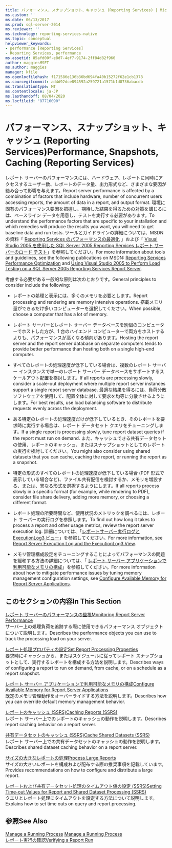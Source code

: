 ```yaml
---
title: パフォーマンス、スナップショット、キャッシュ (Reporting Services) | Microsoft Docs
ms.custom: ''
ms.date: 06/13/2017
ms.prod: sql-server-2014
ms.reviewer: ''
ms.technology: reporting-services-native
ms.topic: conceptual
helpviewer_keywords:
- performance [Reporting Services]
- Reporting Services, performance
ms.assetid: 85afd00f-e8d7-4ef7-9174-2ff84d82f960
author: maggiesMSFT
ms.author: maggies
manager: kfile
ms.openlocfilehash: f171586e136b36bd694fa40b15272f62e1cb1378
ms.sourcegitcommit: ad4d92dce894592a259721a1571b1d8736abacdb
ms.translationtype: MT
ms.contentlocale: ja-JP
ms.lasthandoff: 08/04/2020
ms.locfileid: "87716090"
---
```

# <a name="performance-snapshots-caching-reporting-services"></a><span data-ttu-id="7b773-102">パフォーマンス、スナップショット、キャッシュ (Reporting Services)</span><span class="sxs-lookup"><span data-stu-id="7b773-102">Performance, Snapshots, Caching (Reporting Services)</span></span>
  <span data-ttu-id="7b773-103">レポート サーバーのパフォーマンスには、ハードウェア、レポートに同時にアクセスするユーザー数、レポートのデータ量、出力形式など、さまざまな要因が絡み合って影響を与えます。</span><span class="sxs-lookup"><span data-stu-id="7b773-103">Report server performance is affected by a combination of factors that include hardware, number of concurrent users accessing reports, the amount of data in a report, and output format.</span></span> <span data-ttu-id="7b773-104">環境に固有のパフォーマンス要因を把握し、期待した結果を得るための対策を講じるには、ベースライン データを用意し、テストを実行する必要があります。</span><span class="sxs-lookup"><span data-stu-id="7b773-104">To understand the performance factors that are specific to your installation and which remedies will produce the results you want, you will need to get baseline data and run tests.</span></span> <span data-ttu-id="7b773-105">ツールとガイドラインの詳細については、MSDN の資料「 [Reporting Services のパフォーマンスの最適化](https://blogs.msdn.com/b/sqlcat/archive/2013/10/30/reporting-services-performance-and-optimization.aspx) 」および「 [Visual Studio 2005 を使用した SQL Server 2005 Reporting Services レポート サーバーのロード テスト](https://go.microsoft.com/fwlink/?LinkID=77519)」を参照してください。</span><span class="sxs-lookup"><span data-stu-id="7b773-105">For more information about tools and guidelines, see the following publications on MSDN: [Reporting Services Performance Optimization](https://blogs.msdn.com/b/sqlcat/archive/2013/10/30/reporting-services-performance-and-optimization.aspx) and [Using Visual Studio 2005 to Perform Load Testing on a SQL Server 2005 Reporting Services Report Server](https://go.microsoft.com/fwlink/?LinkID=77519).</span></span>  
  
 <span data-ttu-id="7b773-106">考慮する必要がある一般的な原則は次のとおりです。</span><span class="sxs-lookup"><span data-stu-id="7b773-106">General principles to consider include the following:</span></span>  
  
-   <span data-ttu-id="7b773-107">レポートの処理と表示には、多くのメモリを必要とします。</span><span class="sxs-lookup"><span data-stu-id="7b773-107">Report processing and rendering are memory intensive operations.</span></span> <span data-ttu-id="7b773-108">搭載メモリ量ができるだけ多いコンピューターを選択してください。</span><span class="sxs-lookup"><span data-stu-id="7b773-108">When possible, choose a computer that has a lot of memory.</span></span>  
  
-   <span data-ttu-id="7b773-109">レポート サーバーとレポート サーバー データベースを別個のコンピューターでホストした方が、1 台のハイエンド コンピューターで両方をホストするよりも、パフォーマンスが高くなる傾向があります。</span><span class="sxs-lookup"><span data-stu-id="7b773-109">Hosting the report server and the report server database on separate computers tends to provide better performance than hosting both on a single high-end computer.</span></span>  
  
-   <span data-ttu-id="7b773-110">すべてのレポートの処理速度が低下している場合は、複数のレポート サーバー インスタンスで単一のレポート サーバー データベースをサポートするスケールアウト配置を検討します。</span><span class="sxs-lookup"><span data-stu-id="7b773-110">If all reports are processing slowly, consider a scale-out deployment where multiple report server instances support a single report server database.</span></span> <span data-ttu-id="7b773-111">最適な結果を得るには、負荷分散ソフトウェアを使用して、配置全体に対して要求を均等に分散させるようにします。</span><span class="sxs-lookup"><span data-stu-id="7b773-111">For best results, use load balancing software to distribute requests evenly across the deployment.</span></span>  
  
-   <span data-ttu-id="7b773-112">ある特定のレポートの処理速度だけが低下しているとき、そのレポートを要求時に実行する場合は、レポート データセット クエリをチューニングします。</span><span class="sxs-lookup"><span data-stu-id="7b773-112">If a single report is processing slowly, tune report dataset queries if the report must run on demand.</span></span> <span data-ttu-id="7b773-113">また、キャッシュできる共有データセットの使用、レポートのキャッシュ、またはスナップショットとしてのレポートの実行を検討してください。</span><span class="sxs-lookup"><span data-stu-id="7b773-113">You might also consider using shared datasets that you can cache, caching the report, or running the report as a snapshot.</span></span>  
  
-   <span data-ttu-id="7b773-114">特定の形式のすべてのレポートの処理速度が低下している場合 (PDF 形式で表示している場合など)、ファイル共有配信を検討するか、メモリを増設する、または、異なる形式を選択するようにします。</span><span class="sxs-lookup"><span data-stu-id="7b773-114">If all reports process slowly in a specific format (for example, while rendering to PDF), consider file share delivery, adding more memory, or choosing a different format.</span></span>  
  
-   <span data-ttu-id="7b773-115">レポート処理の所要時間など、使用状況のメトリックを調べるには、レポート サーバーの実行ログを参照します。</span><span class="sxs-lookup"><span data-stu-id="7b773-115">To find out how long it takes to process a report and other usage metrics, review the report server execution log.</span></span> <span data-ttu-id="7b773-116">詳細については、「[レポートサーバー実行ログと ExecutionLog3 ビュー](report-server-executionlog-and-the-executionlog3-view.md)」を参照してください。</span><span class="sxs-lookup"><span data-stu-id="7b773-116">For more information, see [Report Server Execution Log and the ExecutionLog3 View](report-server-executionlog-and-the-executionlog3-view.md).</span></span>  
  
-   <span data-ttu-id="7b773-117">メモリ管理構成設定をチューニングすることによってパフォーマンスの問題を緩和する方法の詳細については、「 [レポート サーバー アプリケーションで利用可能なメモリの構成](../report-server/configure-available-memory-for-report-server-applications.md)」を参照してください。</span><span class="sxs-lookup"><span data-stu-id="7b773-117">For more information about how to mitigate performance issues by tuning memory management configuration settings, see [Configure Available Memory for Report Server Applications](../report-server/configure-available-memory-for-report-server-applications.md).</span></span>  
  
## <a name="in-this-section"></a><span data-ttu-id="7b773-118">このセクションの内容</span><span class="sxs-lookup"><span data-stu-id="7b773-118">In This Section</span></span>  
 [<span data-ttu-id="7b773-119">レポート サーバーのパフォーマンスの監視</span><span class="sxs-lookup"><span data-stu-id="7b773-119">Monitoring Report Server Performance</span></span>](monitoring-report-server-performance.md)  
 <span data-ttu-id="7b773-120">サーバー上の処理負荷を追跡する際に使用できるパフォーマンス オブジェクトについて説明します。</span><span class="sxs-lookup"><span data-stu-id="7b773-120">Describes the performance objects you can use to track the processing load on your server.</span></span>  
  
 [<span data-ttu-id="7b773-121">レポート処理プロパティの設定</span><span class="sxs-lookup"><span data-stu-id="7b773-121">Set Report Processing Properties</span></span>](set-report-processing-properties.md)  
 <span data-ttu-id="7b773-122">要求時にキャッシュから、またはスケジュールに従ってレポート スナップショットとして、実行するレポートを構成する方法を説明します。</span><span class="sxs-lookup"><span data-stu-id="7b773-122">Describes ways of configuring a report to run on demand, from cache, or on a schedule as a report snapshot.</span></span>  
  
 [<span data-ttu-id="7b773-123">レポート サーバー アプリケーションで利用可能なメモリの構成</span><span class="sxs-lookup"><span data-stu-id="7b773-123">Configure Available Memory for Report Server Applications</span></span>](../report-server/configure-available-memory-for-report-server-applications.md)  
 <span data-ttu-id="7b773-124">既定のメモリ管理動作をオーバーライドする方法を説明します。</span><span class="sxs-lookup"><span data-stu-id="7b773-124">Describes how you can override default memory management behavior.</span></span>  
  
 [<span data-ttu-id="7b773-125">レポートのキャッシュ (SSRS)</span><span class="sxs-lookup"><span data-stu-id="7b773-125">Caching Reports &#40;SSRS&#41;</span></span>](caching-reports-ssrs.md)  
 <span data-ttu-id="7b773-126">レポート サーバー上でのレポートのキャッシュの動作を説明します。</span><span class="sxs-lookup"><span data-stu-id="7b773-126">Describes report caching behavior on a report server.</span></span>  
  
 [<span data-ttu-id="7b773-127">共有データセットのキャッシュ &#40;SSRS&#41;</span><span class="sxs-lookup"><span data-stu-id="7b773-127">Cache Shared Datasets &#40;SSRS&#41;</span></span>](cache-shared-datasets-ssrs.md)  
 <span data-ttu-id="7b773-128">レポート サーバー上での共有データセットのキャッシュの動作を説明します。</span><span class="sxs-lookup"><span data-stu-id="7b773-128">Describes shared dataset caching behavior on a report server.</span></span>  
  
 [<span data-ttu-id="7b773-129">サイズの大きなレポートの処理</span><span class="sxs-lookup"><span data-stu-id="7b773-129">Process Large Reports</span></span>](process-large-reports.md)  
 <span data-ttu-id="7b773-130">サイズの大きいレポートを構成および配布する際の推奨事項を記載しています。</span><span class="sxs-lookup"><span data-stu-id="7b773-130">Provides recommendations on how to configure and distribute a large report.</span></span>  
  
 [<span data-ttu-id="7b773-131">レポートおよび共有データセット処理のタイムアウト値の設定 &#40;SSRS&#41;</span><span class="sxs-lookup"><span data-stu-id="7b773-131">Setting Time-out Values for Report and Shared Dataset Processing &#40;SSRS&#41;</span></span>](setting-time-out-values-for-report-and-shared-dataset-processing-ssrs.md)  
 <span data-ttu-id="7b773-132">クエリとレポート処理にタイムアウトを設定する方法について説明します。</span><span class="sxs-lookup"><span data-stu-id="7b773-132">Explains how to set time outs on query and report processing.</span></span>  
  
## <a name="see-also"></a><span data-ttu-id="7b773-133">参照</span><span class="sxs-lookup"><span data-stu-id="7b773-133">See Also</span></span>  
 <span data-ttu-id="7b773-134">[Manage a Running Process](../subscriptions/manage-a-running-process.md) </span><span class="sxs-lookup"><span data-stu-id="7b773-134">[Manage a Running Process](../subscriptions/manage-a-running-process.md) </span></span>  
 [<span data-ttu-id="7b773-135">レポート実行の確認</span><span class="sxs-lookup"><span data-stu-id="7b773-135">Verifying a Report Run</span></span>](verifying-a-report-run.md)  
  
  
